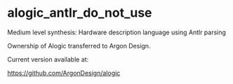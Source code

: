 # alogic_antlr_do_not_use
Medium level synthesis: Hardware description language using Antlr parsing

Ownership of Alogic transferred to Argon Design.

Current version available at:

https://github.com/ArgonDesign/alogic
